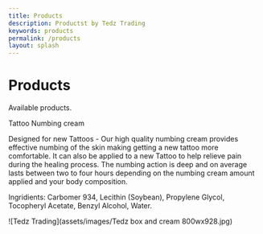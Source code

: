 ```yaml
---
title: Products
description: Productst by Tedz Trading
keywords: products
permalink: /products
layout: splash
---
```

# Products



Available products.

Tattoo Numbing cream

Designed for new Tattoos - Our high quality numbing cream provides effective numbing of the skin making getting a new tattoo more comfortable.
It can also be applied to a new Tattoo to help relieve pain during the healing process.
The numbing action is deep and on average lasts between two to four hours depending on the numbing cream amount applied and your body composition.

Ingridients: Carbomer 934, Lecithin (Soybean), Propylene Glycol, Tocopheryl Acetate, Benzyl Alcohol, Water.


![Tedz Trading](assets/images/Tedz box and cream 800wx928.jpg)


